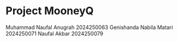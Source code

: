 # Project MooneyQ
 
 Muhammad Naufal Anugrah   2024250063
 Genishanda Nabila Matari  2024250071
 Naufal Akbar              2024250079
